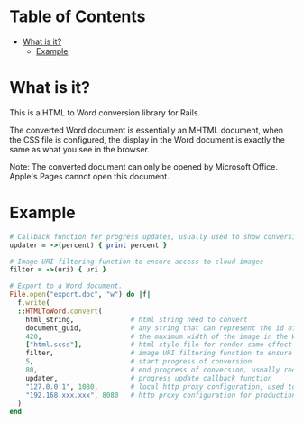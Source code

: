 Table of Contents
=================

* [What is it?](#what-is-it)
     * [Example](#example)

# What is it?
This is a HTML to Word conversion library for Rails.

The converted Word document is essentially an MHTML document, when the CSS file is configured, the display in the Word document is exactly the same as what you see in the browser.

Note: The converted document can only be opened by Microsoft Office. Apple's Pages cannot open this document.

# Example

```Ruby
# Callback function for progress updates, usually used to show conversion progress to the front end.
updater = ->(percent) { print percent }

# Image URI filtering function to ensure access to cloud images
filter = ->(uri) { uri }

# Export to a Word document.
File.open("export.doc", "w") do |f|
  f.write(
  ::HTMLToWord.convert(
    html_string,              # html string need to convert
    document_guid,            # any string that can represent the id of the document, mainly used for debugging
    420,                      # the maximum width of the image in the Word document
    ["html.scss"],            # html style file for render same effect in Word documents
    filter,                   # image URI filtering function to ensure access to cloud images
    5,                        # start progress of conversion
    80,                       # end progress of conversion, usually requires a little progress for the file to be downloaded, for better UE
    updater,                  # progress update callback function
    "127.0.0.1", 1080,        # local http proxy configuration, used to download image files
    "192.168.xxx.xxx", 8080   # http proxy configuration for production environment, used to download image files
  )
end
```
